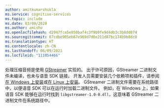 ```yaml
---
author: amitkumarshukla
ms.service: cognitive-services
ms.topic: include
ms.date: 03/09/2020
ms.author: amishu
ms.openlocfilehash: d2947fca5e050baf4c3f9b9fe9d4db3c3b8dd874
ms.sourcegitcommit: 67cdbe905eb67e969d7d0e211d87bc174b9b8dc0
ms.translationtype: HT
ms.contentlocale: zh-CN
ms.lasthandoff: 06/09/2021
ms.locfileid: "111854466"
---
```

处理压缩音频是使用 [GStreamer](https://gstreamer.freedesktop.org) 实现的。 出于许可原因，GStreamer 二进制文件未编译，也未与语音 SDK 链接。 开发人员需要安装几个依赖项和插件，请参阅[在 Windows 上安装](https://gstreamer.freedesktop.org/documentation/installing/on-windows.html?gi-language=c)或[在 Linux 上安装](https://gstreamer.freedesktop.org/documentation/installing/on-linux.html?gi-language=c)。 GStreamer 二进制文件需要在系统路径中，以便语音 SDK 可以在运行时加载二进制文件。 例如，在 Windows 上，如果语音 SDK 能够在运行时找到 `libgstreamer-1.0-0.dll`，这意味着 GStreamer 二进制文件在系统路径中。

